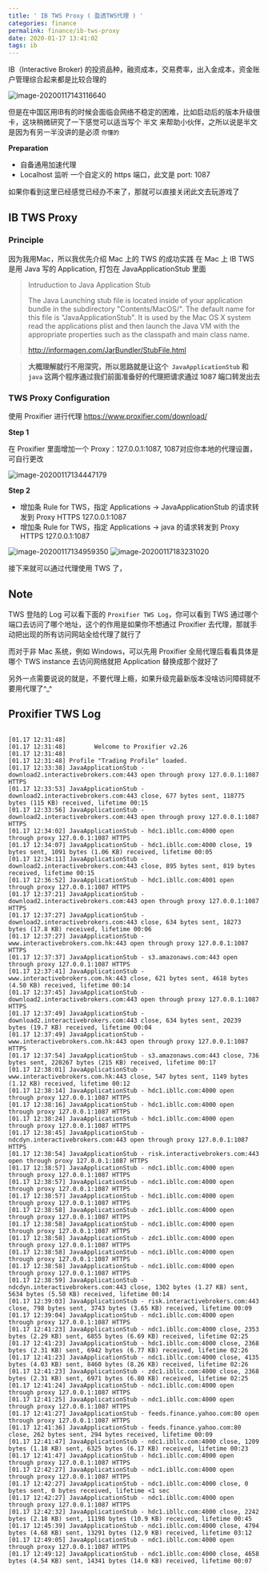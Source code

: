```yaml
---
title: ' IB TWS Proxy ( 盈透TWS代理 ) '
categories: finance
permalink: finance/ib-tws-proxy
date: 2020-01-17 13:41:02
tags: ib
---
```


IB（Interactive Broker) 的投资品种，融资成本，交易费率，出入金成本，资金账户管理综合起来都是比较合理的

![image-20200117143116640](ib-tws-proxy/image-20200117143116640.png)


但是在中国区用IB有的时候会面临会网络不稳定的困难，比如启动后的版本升级很卡，这块稍微研究了一下感觉可以适当写个 半文 来帮助小伙伴，之所以说是半文是因为有另一半没讲的是必须 `你懂的`


**Preparation**

* 自备通用加速代理
* Localhost 监听 一个自定义的 https  端口，此文是 port: 1087

如果你看到这里已经感觉已经办不来了，那就可以直接关闭此文去玩游戏了  




## IB TWS Proxy

### Principle
因为我用Mac，所以我优先介绍 Mac 上的 TWS 的成功实践
在 Mac 上 IB TWS 是用 Java 写的 Application,  打包在 JavaApplicationStub 里面

>Intruduction to Java Application Stub
>
>The Java Launching stub file is located inside of your application bundle in the subdirectory "Contents/MacOS/". The default name for this file is "JavaApplicationStub". It is used by the Mac OS X system read the applications plist and then launch the Java VM with the appropriate properties such as the classpath and main class name.
>
>http://informagen.com/JarBundler/StubFile.html
>

> **大概理解就行不用深究，所以思路就是让这个` JavaApplicationStub`  和 `java` 这两个程序通过我们前面准备好的代理把请求通过 1087 端口转发出去**



### TWS Proxy Configuration
使用 Proxifier 进行代理
https://www.proxifier.com/download/

**Step 1**

在 Proxifier 里面增加一个 Proxy：127.0.0.1:1087, 1087对应你本地的代理设置，可自行更改

![image-20200117134447179](ib-tws-proxy/image-20200117134447179.png)

**Step 2**

* 增加条 Rule for TWS，指定 Applications -> JavaApplicationStub 的请求转发到 Proxy HTTPS 127.0.0.1:1087 
* 增加条 Rule for TWS，指定 Applications -> java 的请求转发到 Proxy HTTPS 127.0.0.1:1087 

![image-20200117134959350](ib-tws-proxy/image-20200117134959350.png)
![image-20200117183231020](ib-tws-proxy/image-20200117183231020.png)

接下来就可以通过代理使用 TWS 了，

## Note

TWS 登陆的 Log 可以看下面的 `Proxifier TWS Log`，你可以看到 TWS 通过哪个端口去访问了哪个地址，这个的作用是如果你不想通过 Proxifier 去代理，那就手动把出现的所有访问网站全给代理了就行了

而对于非 Mac 系统，例如 Windows，可以先用 Proxifier 全局代理后看看具体是哪个 TWS instance 去访问网络就把 Application 替换成那个就好了

另外一点需要说说的就是，不要代理上瘾，如果升级完最新版本没啥访问障碍就不要用代理了^_^




## Proxifier TWS Log
```

[01.17 12:31:48] 
[01.17 12:31:48] 		Welcome to Proxifier v2.26 
[01.17 12:31:48] 
[01.17 12:31:48] Profile "Trading Profile" loaded.
[01.17 12:33:38] JavaApplicationStub - download2.interactivebrokers.com:443 open through proxy 127.0.0.1:1087 HTTPS
[01.17 12:33:53] JavaApplicationStub - download2.interactivebrokers.com:443 close, 677 bytes sent, 118775 bytes (115 KB) received, lifetime 00:15
[01.17 12:33:56] JavaApplicationStub - download2.interactivebrokers.com:443 open through proxy 127.0.0.1:1087 HTTPS
[01.17 12:34:02] JavaApplicationStub - hdc1.ibllc.com:4000 open through proxy 127.0.0.1:1087 HTTPS
[01.17 12:34:07] JavaApplicationStub - hdc1.ibllc.com:4000 close, 19 bytes sent, 1091 bytes (1.06 KB) received, lifetime 00:05
[01.17 12:34:11] JavaApplicationStub - download2.interactivebrokers.com:443 close, 895 bytes sent, 819 bytes received, lifetime 00:15
[01.17 12:36:52] JavaApplicationStub - hdc1.ibllc.com:4001 open through proxy 127.0.0.1:1087 HTTPS
[01.17 12:37:21] JavaApplicationStub - download2.interactivebrokers.com:443 open through proxy 127.0.0.1:1087 HTTPS
[01.17 12:37:27] JavaApplicationStub - download2.interactivebrokers.com:443 close, 634 bytes sent, 18273 bytes (17.8 KB) received, lifetime 00:06
[01.17 12:37:27] JavaApplicationStub - www.interactivebrokers.com.hk:443 open through proxy 127.0.0.1:1087 HTTPS
[01.17 12:37:37] JavaApplicationStub - s3.amazonaws.com:443 open through proxy 127.0.0.1:1087 HTTPS
[01.17 12:37:41] JavaApplicationStub - www.interactivebrokers.com.hk:443 close, 621 bytes sent, 4618 bytes (4.50 KB) received, lifetime 00:14
[01.17 12:37:45] JavaApplicationStub - download2.interactivebrokers.com:443 open through proxy 127.0.0.1:1087 HTTPS
[01.17 12:37:49] JavaApplicationStub - download2.interactivebrokers.com:443 close, 634 bytes sent, 20239 bytes (19.7 KB) received, lifetime 00:04
[01.17 12:37:49] JavaApplicationStub - www.interactivebrokers.com.hk:443 open through proxy 127.0.0.1:1087 HTTPS
[01.17 12:37:54] JavaApplicationStub - s3.amazonaws.com:443 close, 736 bytes sent, 220267 bytes (215 KB) received, lifetime 00:17
[01.17 12:38:01] JavaApplicationStub - www.interactivebrokers.com.hk:443 close, 547 bytes sent, 1149 bytes (1.12 KB) received, lifetime 00:12
[01.17 12:38:14] JavaApplicationStub - hdc1.ibllc.com:4000 open through proxy 127.0.0.1:1087 HTTPS
[01.17 12:38:16] JavaApplicationStub - hdc1.ibllc.com:4000 open through proxy 127.0.0.1:1087 HTTPS
[01.17 12:38:24] JavaApplicationStub - hdc1.ibllc.com:4000 open through proxy 127.0.0.1:1087 HTTPS
[01.17 12:38:45] JavaApplicationStub - ndcdyn.interactivebrokers.com:443 open through proxy 127.0.0.1:1087 HTTPS
[01.17 12:38:54] JavaApplicationStub - risk.interactivebrokers.com:443 open through proxy 127.0.0.1:1087 HTTPS
[01.17 12:38:57] JavaApplicationStub - ndc1.ibllc.com:4000 open through proxy 127.0.0.1:1087 HTTPS
[01.17 12:38:57] JavaApplicationStub - ndc1.ibllc.com:4000 open through proxy 127.0.0.1:1087 HTTPS
[01.17 12:38:57] JavaApplicationStub - hdc1.ibllc.com:4000 open through proxy 127.0.0.1:1087 HTTPS
[01.17 12:38:58] JavaApplicationStub - zdc1.ibllc.com:4000 open through proxy 127.0.0.1:1087 HTTPS
[01.17 12:38:58] JavaApplicationStub - ndc1.ibllc.com:4000 open through proxy 127.0.0.1:1087 HTTPS
[01.17 12:38:58] JavaApplicationStub - zdc1.ibllc.com:4000 open through proxy 127.0.0.1:1087 HTTPS
[01.17 12:38:58] JavaApplicationStub - ndc1.ibllc.com:4000 open through proxy 127.0.0.1:1087 HTTPS
[01.17 12:38:58] JavaApplicationStub - ndc1.ibllc.com:4000 open through proxy 127.0.0.1:1087 HTTPS
[01.17 12:38:59] JavaApplicationStub - ndcdyn.interactivebrokers.com:443 close, 1302 bytes (1.27 KB) sent, 5634 bytes (5.50 KB) received, lifetime 00:14
[01.17 12:39:03] JavaApplicationStub - risk.interactivebrokers.com:443 close, 798 bytes sent, 3743 bytes (3.65 KB) received, lifetime 00:09
[01.17 12:39:04] JavaApplicationStub - ndc1.ibllc.com:4000 open through proxy 127.0.0.1:1087 HTTPS
[01.17 12:41:23] JavaApplicationStub - ndc1.ibllc.com:4000 close, 2353 bytes (2.29 KB) sent, 6855 bytes (6.69 KB) received, lifetime 02:25
[01.17 12:41:23] JavaApplicationStub - hdc1.ibllc.com:4000 close, 2368 bytes (2.31 KB) sent, 6942 bytes (6.77 KB) received, lifetime 02:26
[01.17 12:41:23] JavaApplicationStub - ndc1.ibllc.com:4000 close, 4135 bytes (4.03 KB) sent, 8460 bytes (8.26 KB) received, lifetime 02:26
[01.17 12:41:23] JavaApplicationStub - zdc1.ibllc.com:4000 close, 2368 bytes (2.31 KB) sent, 6971 bytes (6.80 KB) received, lifetime 02:25
[01.17 12:41:24] JavaApplicationStub - ndc1.ibllc.com:4000 open through proxy 127.0.0.1:1087 HTTPS
[01.17 12:41:25] JavaApplicationStub - ndc1.ibllc.com:4000 open through proxy 127.0.0.1:1087 HTTPS
[01.17 12:41:27] JavaApplicationStub - feeds.finance.yahoo.com:80 open through proxy 127.0.0.1:1087 HTTPS
[01.17 12:41:36] JavaApplicationStub - feeds.finance.yahoo.com:80 close, 262 bytes sent, 294 bytes received, lifetime 00:09
[01.17 12:41:47] JavaApplicationStub - ndc1.ibllc.com:4000 close, 1209 bytes (1.18 KB) sent, 6325 bytes (6.17 KB) received, lifetime 00:23
[01.17 12:41:47] JavaApplicationStub - hdc1.ibllc.com:4000 open through proxy 127.0.0.1:1087 HTTPS
[01.17 12:42:27] JavaApplicationStub - ndc1.ibllc.com:4000 open through proxy 127.0.0.1:1087 HTTPS
[01.17 12:42:27] JavaApplicationStub - ndc1.ibllc.com:4000 close, 0 bytes sent, 0 bytes received, lifetime <1 sec
[01.17 12:42:27] JavaApplicationStub - ndc1.ibllc.com:4000 open through proxy 127.0.0.1:1087 HTTPS
[01.17 12:42:32] JavaApplicationStub - hdc1.ibllc.com:4000 close, 2242 bytes (2.18 KB) sent, 11198 bytes (10.9 KB) received, lifetime 00:45
[01.17 12:45:39] JavaApplicationStub - ndc1.ibllc.com:4000 close, 4794 bytes (4.68 KB) sent, 13291 bytes (12.9 KB) received, lifetime 03:12
[01.17 12:49:05] JavaApplicationStub - ndc1.ibllc.com:4000 open through proxy 127.0.0.1:1087 HTTPS
[01.17 12:49:12] JavaApplicationStub - ndc1.ibllc.com:4000 close, 4658 bytes (4.54 KB) sent, 14341 bytes (14.0 KB) received, lifetime 00:07
```